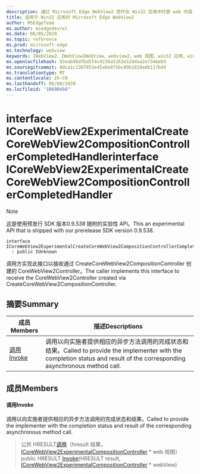 ```yaml
---
description: 通过 Microsoft Edge WebView2 控件在 Win32 应用中托管 web 内容
title: 适用于 Win32 应用的 Microsoft Edge WebView2
author: MSEdgeTeam
ms.author: msedgedevrel
ms.date: 06/05/2020
ms.topic: reference
ms.prod: microsoft-edge
ms.technology: webview
keywords: IWebView2、IWebView2WebView、webview2、web 视图、win32 应用、win32、edge、ICoreWebView2、ICoreWebView2Controller、浏览器控件、边缘 html
ms.openlocfilehash: 92eab98dfbd5f4c9239a5263e524daa2e7346eb5
ms.sourcegitcommit: 8dca1c1367853e45a0a975bc89b1818adb117bd4
ms.translationtype: MT
ms.contentlocale: zh-CN
ms.lasthandoff: 06/08/2020
ms.locfileid: "10698456"
---
```

# <span data-ttu-id="98c4d-104">interface ICoreWebView2ExperimentalCreateCoreWebView2CompositionControllerCompletedHandler</span><span class="sxs-lookup"><span data-stu-id="98c4d-104">interface ICoreWebView2ExperimentalCreateCoreWebView2CompositionControllerCompletedHandler</span></span> 

> [!NOTE]
> <span data-ttu-id="98c4d-105">这是使用预发行 SDK 版本0.9.538 随附的实验性 API。</span><span class="sxs-lookup"><span data-stu-id="98c4d-105">This an experimental API that is shipped with our prerelease SDK version 0.9.538.</span></span>

```
interface ICoreWebView2ExperimentalCreateCoreWebView2CompositionControllerCompletedHandler
  : public IUnknown
```

<span data-ttu-id="98c4d-106">调用方实现此接口以接收通过 CreateCoreWebView2CompositionController 创建的 CoreWebView2Controller。</span><span class="sxs-lookup"><span data-stu-id="98c4d-106">The caller implements this interface to receive the CoreWebView2Controller created via CreateCoreWebView2CompositionController.</span></span>

## <span data-ttu-id="98c4d-107">摘要</span><span class="sxs-lookup"><span data-stu-id="98c4d-107">Summary</span></span>

 <span data-ttu-id="98c4d-108">成员</span><span class="sxs-lookup"><span data-stu-id="98c4d-108">Members</span></span>                        | <span data-ttu-id="98c4d-109">描述</span><span class="sxs-lookup"><span data-stu-id="98c4d-109">Descriptions</span></span>
--------------------------------|---------------------------------------------
[<span data-ttu-id="98c4d-110">调用</span><span class="sxs-lookup"><span data-stu-id="98c4d-110">Invoke</span></span>](#invoke) | <span data-ttu-id="98c4d-111">调用以向实施者提供相应的异步方法调用的完成状态和结果。</span><span class="sxs-lookup"><span data-stu-id="98c4d-111">Called to provide the implementer with the completion status and result of the corresponding asynchronous method call.</span></span>

## <span data-ttu-id="98c4d-112">成员</span><span class="sxs-lookup"><span data-stu-id="98c4d-112">Members</span></span>

#### <span data-ttu-id="98c4d-113">调用</span><span class="sxs-lookup"><span data-stu-id="98c4d-113">Invoke</span></span> 

<span data-ttu-id="98c4d-114">调用以向实施者提供相应的异步方法调用的完成状态和结果。</span><span class="sxs-lookup"><span data-stu-id="98c4d-114">Called to provide the implementer with the completion status and result of the corresponding asynchronous method call.</span></span>

> <span data-ttu-id="98c4d-115">公共 HRESULT[调用](#invoke)（hresult 结果， [ICoreWebView2ExperimentalCompositionController](icorewebview2experimentalcompositioncontroller.md) \* web 视图）</span><span class="sxs-lookup"><span data-stu-id="98c4d-115">public HRESULT [Invoke](#invoke)(HRESULT result, [ICoreWebView2ExperimentalCompositionController](icorewebview2experimentalcompositioncontroller.md) \* webView)</span></span>


